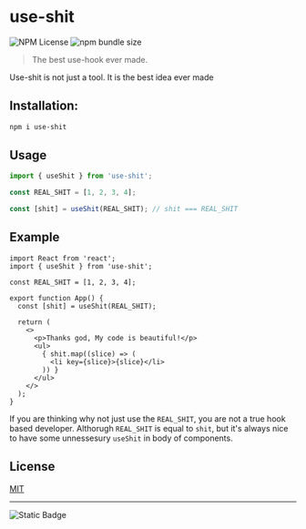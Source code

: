 # use-shit

![NPM License](https://img.shields.io/npm/l/use-shit)
![npm bundle size](https://img.shields.io/bundlephobia/minzip/use-shit)

> The best use-hook ever made.

Use-shit is not just a tool. It is the best idea ever made

## Installation:

```bash
npm i use-shit
```
## Usage
```ts
import { useShit } from 'use-shit';

const REAL_SHIT = [1, 2, 3, 4];

const [shit] = useShit(REAL_SHIT); // shit === REAL_SHIT
```
## Example
```tsx
import React from 'react';
import { useShit } from 'use-shit';

const REAL_SHIT = [1, 2, 3, 4];

export function App() {
  const [shit] = useShit(REAL_SHIT);

  return (
    <>
      <p>Thanks god, My code is beautiful!</p>
      <ul>
        { shit.map((slice) => (
          <li key={slice}>{slice}</li>
        )) }
      </ul>
    </>
  );
}
```

If you are thinking why not just use the `REAL_SHIT`, you are not a true hook based developer. Althorugh `REAL_SHIT` is equal to `shit`, but it's always nice to have some unnessesury `useShit` in body of components.


## License

[MIT](./LICENSE)

---

![Static Badge](https://img.shields.io/badge/don't-use_shit-green)
